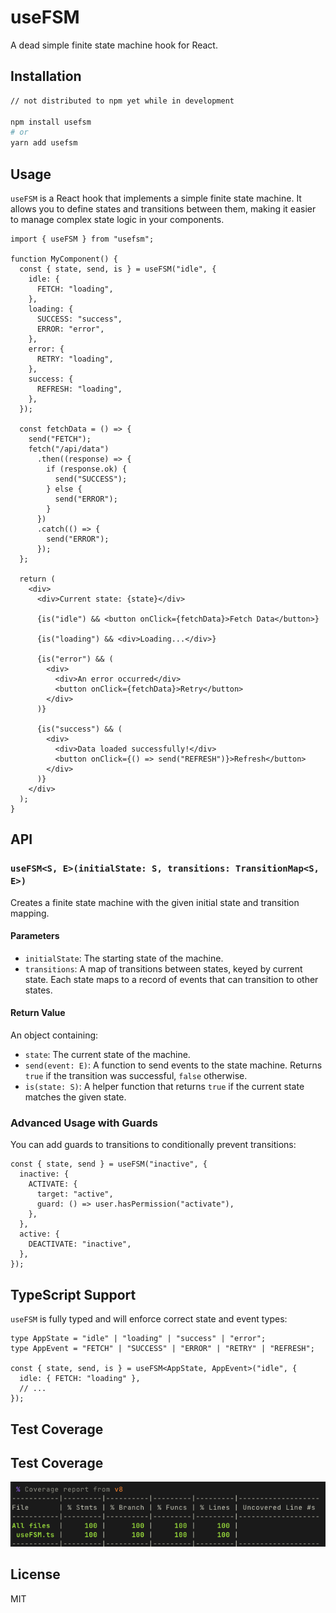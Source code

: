 # useFSM

A dead simple finite state machine hook for React.

## Installation

```bash
// not distributed to npm yet while in development

npm install usefsm
# or
yarn add usefsm
```

## Usage

`useFSM` is a React hook that implements a simple finite state machine. It allows you to define states and transitions between them, making it easier to manage complex state logic in your components.

```tsx
import { useFSM } from "usefsm";

function MyComponent() {
  const { state, send, is } = useFSM("idle", {
    idle: {
      FETCH: "loading",
    },
    loading: {
      SUCCESS: "success",
      ERROR: "error",
    },
    error: {
      RETRY: "loading",
    },
    success: {
      REFRESH: "loading",
    },
  });

  const fetchData = () => {
    send("FETCH");
    fetch("/api/data")
      .then((response) => {
        if (response.ok) {
          send("SUCCESS");
        } else {
          send("ERROR");
        }
      })
      .catch(() => {
        send("ERROR");
      });
  };

  return (
    <div>
      <div>Current state: {state}</div>

      {is("idle") && <button onClick={fetchData}>Fetch Data</button>}

      {is("loading") && <div>Loading...</div>}

      {is("error") && (
        <div>
          <div>An error occurred</div>
          <button onClick={fetchData}>Retry</button>
        </div>
      )}

      {is("success") && (
        <div>
          <div>Data loaded successfully!</div>
          <button onClick={() => send("REFRESH")}>Refresh</button>
        </div>
      )}
    </div>
  );
}
```

## API

### `useFSM<S, E>(initialState: S, transitions: TransitionMap<S, E>)`

Creates a finite state machine with the given initial state and transition mapping.

#### Parameters

- `initialState`: The starting state of the machine.
- `transitions`: A map of transitions between states, keyed by current state. Each state maps to a record of events that can transition to other states.

#### Return Value

An object containing:

- `state`: The current state of the machine.
- `send(event: E)`: A function to send events to the state machine. Returns `true` if the transition was successful, `false` otherwise.
- `is(state: S)`: A helper function that returns `true` if the current state matches the given state.

### Advanced Usage with Guards

You can add guards to transitions to conditionally prevent transitions:

```tsx
const { state, send } = useFSM("inactive", {
  inactive: {
    ACTIVATE: {
      target: "active",
      guard: () => user.hasPermission("activate"),
    },
  },
  active: {
    DEACTIVATE: "inactive",
  },
});
```

## TypeScript Support

`useFSM` is fully typed and will enforce correct state and event types:

```tsx
type AppState = "idle" | "loading" | "success" | "error";
type AppEvent = "FETCH" | "SUCCESS" | "ERROR" | "RETRY" | "REFRESH";

const { state, send, is } = useFSM<AppState, AppEvent>("idle", {
  idle: { FETCH: "loading" },
  // ...
});
```

## Test Coverage

## Test Coverage

![Test Coverage](use-fsm-test-coverage-06052025.png)

## License

MIT
